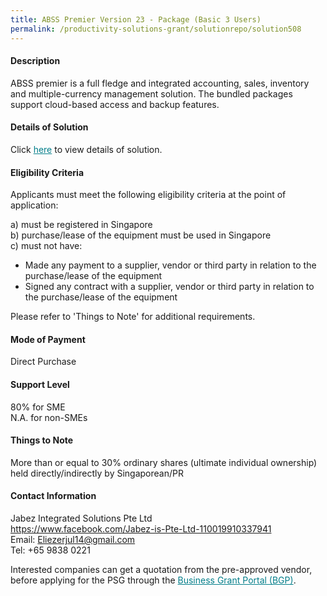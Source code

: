 ```yaml
---
title: ABSS Premier Version 23 - Package (Basic 3 Users)
permalink: /productivity-solutions-grant/solutionrepo/solution508
---
```


#### Description

ABSS premier is a full fledge and integrated accounting, sales, inventory and multiple-currency management solution.  The bundled packages support cloud-based access and backup features.


#### Details of Solution

Click <a href='https://gb-assist-staging.netlify.app/images/psg/Jabez_Annex_3_CR_wef_13April_2020_Part_1.pdf' style='color:#037e8a'>here</a> to view details of solution.

#### Eligibility Criteria

Applicants must meet the following eligibility criteria at the point of application:

a) must be registered in Singapore <br>
b) purchase/lease of the equipment must be used in Singapore <br>
c) must not have:
- Made any payment to a supplier, vendor or third party in relation to the purchase/lease of the equipment
- Signed any contract with a supplier, vendor or third party in relation to the purchase/lease of the equipment

Please refer to 'Things to Note' for additional requirements.

#### Mode of Payment
Direct Purchase

#### Support Level
80% for SME <br>
N.A. for non-SMEs

#### Things to Note
More than or equal to 30% ordinary shares (ultimate individual ownership) held directly/indirectly by Singaporean/PR

#### Contact Information
Jabez Integrated Solutions Pte Ltd<br>https://www.facebook.com/Jabez-is-Pte-Ltd-110019910337941<br>Email: Eliezerjul14@gmail.com<br>Tel: +65 9838 0221

Interested companies can get a quotation from the pre-approved vendor, before applying for the PSG through the <a target='_blank' style='color:#037e8a' href='https://www.businessgrants.gov.sg/'>Business Grant Portal (BGP)</a>.
